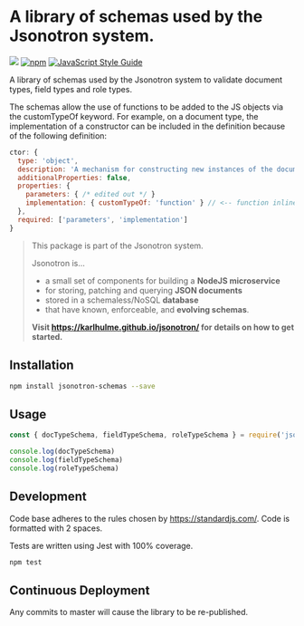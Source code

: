 # A library of schemas used by the Jsonotron system.

![](https://github.com/karlhulme/jsonotron-schemas/workflows/CD/badge.svg)
[![npm](https://img.shields.io/npm/v/jsonotron-schemas.svg)](https://www.npmjs.com/package/jsonotron-schemas)
[![JavaScript Style Guide](https://img.shields.io/badge/code_style-standard-brightgreen.svg)](https://standardjs.com)

A library of schemas used by the Jsonotron system to validate document types, field types and role types.

The schemas allow the use of functions to be added to the JS objects via the customTypeOf keyword.  For example, on a document type, the implementation of a constructor can be included in the definition because of the following definition:

```javascript
ctor: {
  type: 'object',
  description: 'A mechanism for constructing new instances of the document type.',
  additionalProperties: false,
  properties: {
    parameters: { /* edited out */ }
    implementation: { customTypeOf: 'function' } // <-- function inline with the JSON Schema.
  },
  required: ['parameters', 'implementation']
}
```

> This package is part of the Jsonotron system.
>
> Jsonotron is...
> * a small set of components for building a **NodeJS microservice**
> * for storing, patching and querying **JSON documents**
> * stored in a schemaless/NoSQL **database**
> * that have known, enforceable, and **evolving schemas**.
>
> **Visit https://karlhulme.github.io/jsonotron/ for details on how to get started.**

## Installation

```bash
npm install jsonotron-schemas --save
```

## Usage

```javascript
const { docTypeSchema, fieldTypeSchema, roleTypeSchema } = require('jsonotron-schemas')

console.log(docTypeSchema)
console.log(fieldTypeSchema)
console.log(roleTypeSchema)
```

## Development

Code base adheres to the rules chosen by https://standardjs.com/.  Code is formatted with 2 spaces.

Tests are written using Jest with 100% coverage.

```javascript
npm test
```

## Continuous Deployment

Any commits to master will cause the library to be re-published.
